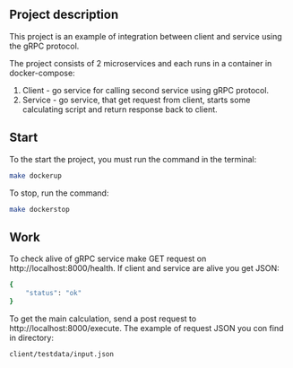 ## Project description

This project is an example of integration between client and service using the gRPC protocol.

The project consists of 2 microservices and each runs in a container in docker-compose:

1. Client - go service for calling second service using gRPC protocol.
2. Service - go service, that get request from client, starts some calculating script and return response back to
   client.

## Start

To the start the project, you must run the command in the terminal:

```bash
make dockerup
```

To stop, run the command:

```bash
make dockerstop
```

## Work

To check alive of gRPC service make GET request on http://localhost:8000/health.
If client and service are alive you get JSON:

```bash
{
    "status": "ok"
}
```

To get the main calculation, send a post request to http://localhost:8000/execute.
The example of request JSON you con find in directory:

```bash
client/testdata/input.json
```
